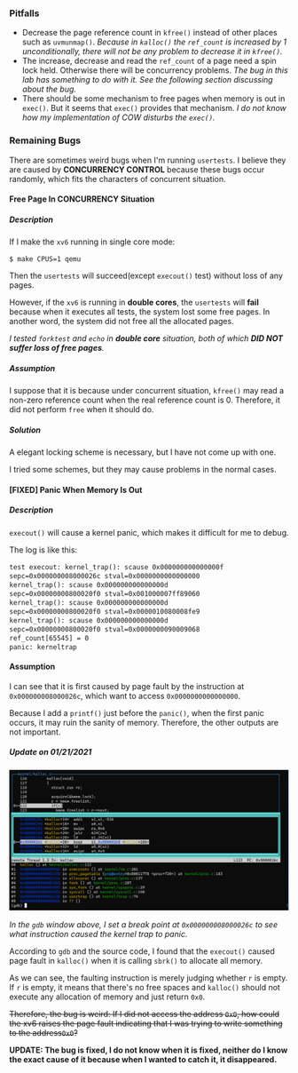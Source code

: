 ### Pitfalls

- Decrease the page reference count in `kfree()` instead of other places such as `uvmunmap()`. 
  *Because in `kalloc()` the `ref_count` is increased by 1 unconditionally, there will not be any problem to decrease it in `kfree()`.*
- The increase, decrease and read the `ref_count` of a page need a spin lock held. Otherwise there will be concurrency problems. 
  *The bug in this lab has something to do with it. See the following section discussing about the bug.*
- There should be some mechanism to free pages when memory is out in `exec()`. But it seems that `exec()` provides that mechanism. 
  *I do not know how my implementation of COW disturbs the `exec()`.*

### Remaining Bugs

There are sometimes weird bugs when I'm running `usertests`. I believe they are caused by **CONCURRENCY CONTROL** because these bugs occur randomly, which fits the characters of concurrent situation. 

#### Free Page In CONCURRENCY Situation

##### Description

If I make the `xv6` running in single core mode:

```
$ make CPUS=1 qemu
```

Then the `usertests` will succeed(except `execout()` test) without loss of any pages. 

However, if the `xv6` is running in **double cores**, the `usertests` will **fail** because when it executes all tests, the system lost some free pages. In another word, the system did not free all the allocated pages. 

*I tested `forktest` and `echo` in __double core__ situation, both of which __DID NOT suffer loss of free pages__.*

##### Assumption

I suppose that it is because under concurrent situation, `kfree()` may read a non-zero reference count when the real reference count is 0. Therefore, it did not perform `free` when it should do.

##### Solution

A elegant locking scheme is necessary, but I have not come up with one.

I tried some schemes, but they may cause problems in the normal cases.

#### [FIXED] Panic When Memory Is Out

##### Description

`execout()` will cause a kernel panic, which makes it difficult for me to debug.

The log is like this:

```
test execout: kernel_trap(): scause 0x000000000000000f
sepc=0x000000008000026c stval=0x0000000000000000
kernel_trap(): scause 0x000000000000000d
sepc=0x00000000800020f0 stval=0x001000007ff89060
kernel_trap(): scause 0x000000000000000d
sepc=0x00000000800020f0 stval=0x0000010080008fe9
kernel_trap(): scause 0x000000000000000d
sepc=0x00000000800020f0 stval=0x0000000090009068
ref_count[65545] = 0
panic: kerneltrap
```

#### Assumption

I can see that it is first caused by page fault by the instruction at `0x000000008000026c`, which want to access `0x0000000000000000`. 

Because I add a `printf()` just before the `panic()`, when the first panic occurs, it may ruin the sanity of memory. Therefore, the other outputs are not important.

##### Update on 01/21/2021

![image-20211201160327745](README.assets/image-20211201160327745.png)

*In the `gdb` window above, I set a break point at `0x000000008000026c` to see what instruction caused the kernel trap to panic.*

According to `gdb` and the source code, I found that the `execout()` caused page fault in `kalloc()` when it is calling `sbrk()` to allocate all memory. 

As we can see, the faulting instruction is merely judging whether `r` is empty. If `r` is empty, it means that there's no free spaces and `kalloc()` should not execute any allocation of memory and just return `0x0`.

<del>Therefore, the bug is weird: If I did not access the address `0x0`, how could the xv6 raises the page fault indicating that I was trying to write something to the address`0x0`?</del>

**UPDATE: The bug is fixed, I do not know when it is fixed, neither do I know the exact cause of it because when I wanted to catch it, it disappeared.**

